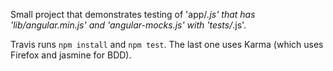Small project that demonstrates testing of 'app/*.js' that has 'lib/angular.min.js' and 'angular-mocks.js' with 'tests/*.js'.

Travis runs `npm install` and `npm test`. The last one uses Karma (which uses Firefox and jasmine for BDD).

